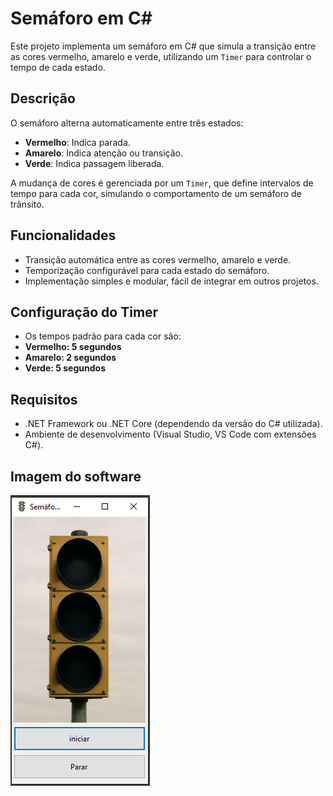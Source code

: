 # Semáforo em C#

Este projeto implementa um semáforo em C# que simula a transição entre as cores vermelho, amarelo e verde, utilizando um `Timer` para controlar o tempo de cada estado.

## Descrição

O semáforo alterna automaticamente entre três estados:
- **Vermelho**: Indica parada.
- **Amarelo**: Indica atenção ou transição.
- **Verde**: Indica passagem liberada.

A mudança de cores é gerenciada por um `Timer`, que define intervalos de tempo para cada cor, simulando o comportamento de um semáforo de trânsito.

## Funcionalidades

- Transição automática entre as cores vermelho, amarelo e verde.
- Temporização configurável para cada estado do semáforo.
- Implementação simples e modular, fácil de integrar em outros projetos.

## Configuração do Timer

- Os tempos padrão para cada cor são:
- **Vermelho: 5 segundos**
- **Amarelo: 2 segundos**
- **Verde: 5 segundos**

## Requisitos

- .NET Framework ou .NET Core (dependendo da versão do C# utilizada).
- Ambiente de desenvolvimento (Visual Studio, VS Code com extensões C#).

## Imagem do software
![Print do Semáforo](print.PNG)
